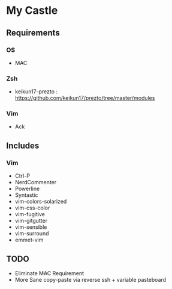 # My Castle

## Requirements

### OS

* MAC

### Zsh

* keikun17-prezto : https://github.com/keikun17/prezto/tree/master/modules

### Vim

* Ack

## Includes

### Vim

* Ctrl-P
* NerdCommenter
* Powerline
* Syntastic
* vim-colors-solarized
* vim-css-color
* vim-fugitive
* vim-gitgutter
* vim-sensible
* vim-surround
* emmet-vim

## TODO

* Eliminate MAC Requirement
* More Sane copy-paste via reverse ssh + variable pasteboard
